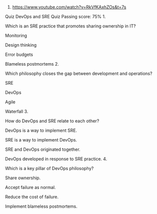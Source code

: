 1. https://www.youtube.com/watch?v=RkVfKAxhZOs&t=7s

Quiz
DevOps and SRE Quiz
Passing score: 75%
1.

Which is an SRE practice that promotes sharing ownership in IT?

Monitoring

Design thinking

Error budgets

Blameless postmortems
2.

Which philosophy closes the gap between development and operations?

SRE

DevOps

Agile

Waterfall
3.

How do DevOps and SRE relate to each other?

DevOps is a way to implement SRE.

SRE is a way to implement DevOps.

SRE and DevOps originated together.

DevOps developed in response to SRE practice.
4.

Which is a key pillar of DevOps philosophy?

Share ownership.

Accept failure as normal.

Reduce the cost of failure.

Implement blameless postmortems.
